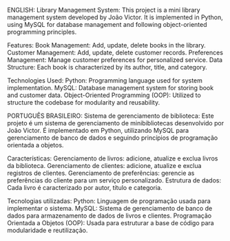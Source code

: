 ENGLISH:
  Library Management System:
This project is a mini library management system developed by João Victor. It is implemented in Python, using MySQL for database management and following object-oriented programming principles.


  Features:
Book Management: Add, update, delete books in the library.
Customer Management: Add, update, delete customer records.
Preferences Management: Manage customer preferences for personalized service.
Data Structure: Each book is characterized by its author, title, and category.


  Technologies Used:
Python: Programming language used for system implementation.
MySQL: Database management system for storing book and customer data.
Object-Oriented Programming (OOP): Utilized to structure the codebase for modularity and reusability.


PORTUGUÊS BRASILEIRO:
  Sistema de gerenciamento de biblioteca:
Este projeto é um sistema de gerenciamento de minibibliotecas desenvolvido por João Victor. É implementado em Python, utilizando MySQL para gerenciamento de banco de dados e seguindo princípios de programação orientada a objetos.

  Características:
Gerenciamento de livros: adicione, atualize e exclua livros da biblioteca.
Gerenciamento de clientes: adicione, atualize e exclua registros de clientes.
Gerenciamento de preferências: gerencie as preferências do cliente para um serviço personalizado.
Estrutura de dados: Cada livro é caracterizado por autor, título e categoria.
  

  Tecnologias utilizadas:
Python: Linguagem de programação usada para implementar o sistema.
MySQL: Sistema de gerenciamento de banco de dados para armazenamento de dados de livros e clientes.
Programação Orientada a Objetos (OOP): Usada para estruturar a base de código para modularidade e reutilização.
